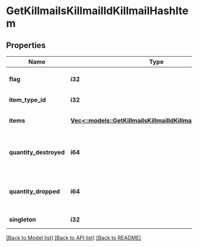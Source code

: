 # GetKillmailsKillmailIdKillmailHashItem

## Properties
Name | Type | Description | Notes
------------ | ------------- | ------------- | -------------
**flag** | **i32** | Flag for the location of the item  | [default to null]
**item_type_id** | **i32** | item_type_id integer | [default to null]
**items** | [**Vec<::models::GetKillmailsKillmailIdKillmailHashItemsItem>**](get_killmails_killmail_id_killmail_hash_items_item.md) | items array | [optional] [default to null]
**quantity_destroyed** | **i64** | How many of the item were destroyed if any  | [optional] [default to null]
**quantity_dropped** | **i64** | How many of the item were dropped if any  | [optional] [default to null]
**singleton** | **i32** | singleton integer | [default to null]

[[Back to Model list]](../README.md#documentation-for-models) [[Back to API list]](../README.md#documentation-for-api-endpoints) [[Back to README]](../README.md)


